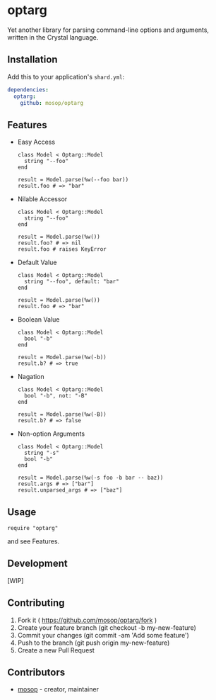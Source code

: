 # optarg

Yet another library for parsing command-line options and arguments, written in the Crystal language.

## Installation

Add this to your application's `shard.yml`:

```yaml
dependencies:
  optarg:
    github: mosop/optarg
```

## Features

* Easy Access

  ```crystal
  class Model < Optarg::Model
    string "--foo"
  end

  result = Model.parse(%w(--foo bar))
  result.foo # => "bar"
  ```

* Nilable Accessor

  ```crystal
  class Model < Optarg::Model
    string "--foo"
  end

  result = Model.parse(%w())
  result.foo? # => nil
  result.foo # raises KeyError
  ```

* Default Value

  ```crystal
  class Model < Optarg::Model
    string "--foo", default: "bar"
  end

  result = Model.parse(%w())
  result.foo # => "bar"
  ```

* Boolean Value

  ```crystal
  class Model < Optarg::Model
    bool "-b"
  end

  result = Model.parse(%w(-b))
  result.b? # => true
  ```

* Nagation

  ```crystal
  class Model < Optarg::Model
    bool "-b", not: "-B"
  end

  result = Model.parse(%w(-B))
  result.b? # => false
  ```

* Non-option Arguments

  ```crystal
  class Model < Optarg::Model
    string "-s"
    bool "-b"
  end

  result = Model.parse(%w(-s foo -b bar -- baz))
  result.args # => ["bar"]
  result.unparsed_args # => ["baz"]
  ```

## Usage

```crystal
require "optarg"
```

and see Features.

## Development

[WIP]

## Contributing

1. Fork it ( https://github.com/mosop/optarg/fork )
2. Create your feature branch (git checkout -b my-new-feature)
3. Commit your changes (git commit -am 'Add some feature')
4. Push to the branch (git push origin my-new-feature)
5. Create a new Pull Request

## Contributors

- [mosop](https://github.com/mosop) - creator, maintainer
